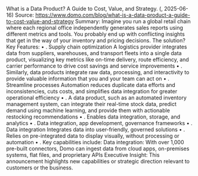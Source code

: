 What is a Data Product? A Guide to Cost, Value, and Strategy. (, 2025-06-16)
Source: https://www.domo.com/blog/what-is-a-data-product-a-guide-to-cost-value-and-strategy
Summary: Imagine you run a global retail chain where each regional office independently generates sales reports using different metrics and tools. You probably end up with conflicting insights that get in the way of your inventory and pricing decisions. The solution?
Key Features:
• . Supply chain optimization A logistics provider integrates data from suppliers, warehouses, and transport fleets into a single data product, visualizing key metrics like on-time delivery, route efficiency, and carrier performance to drive cost savings and service improvements
• . Similarly, data products integrate raw data, processing, and interactivity to provide valuable information that you and your team can act on
• . Streamline processes Automation reduces duplicate data efforts and inconsistencies, cuts costs, and simplifies data integration for greater operational efficiency
• . A data product, such as an automated inventory management system, can integrate their real-time stock data, predict demand using machine learning, and provide them with actionable restocking recommendations
• . Enables data integration, storage, and analytics
• . Data integration, app development, governance frameworks
• . Data integration Integrates data into user-friendly, governed solutions
• . Relies on pre-integrated data to display visually, without processing or automation
• . Key capabilities include: Data integration: With over 1,000 pre-built connectors, Domo can ingest data from cloud apps, on-premises systems, flat files, and proprietary APIs
Executive Insight: This announcement highlights new capabilities or strategic direction relevant to customers or the business.
